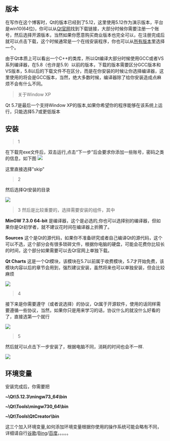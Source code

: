 ## 版本
在写作在这个博客时，Qt的版本已经到了5.12，这里使用5.12作为演示版本，平台是win10(64位)，你可以从[Qt官网](www.qt.io)找到下载链接，大部分时候你需要注册一个账号，然后选择开源版本，当然如果你愿意购买商业版本也完全可以，在注册完成后就可以点击下载，这个时候通常是一个在线安装程序，你也可以从[所有版本](http://download.qt.io/archive/qt/)里选择一个。

由于Qt本质上可以看出一个C++的类库，所以Qt编译大部分时候使用GCC或者VS系列编译器，在5.8（也许是5.9）以前的版本，下载的版本需要区分GCC版本和VS版本，5.8以后的下载文件不在区分，而是在你安装的时候让你选择编译器，这里使用的将会是GCC版本，当然，绝大多数时候，编译器除了给你安装造成点麻烦不会有什么不同。

>关于Window XP

Qt 5.7是最后一个支持Window XP的版本,如果你希望你的程序能够在该系统上运行，只能选择5.7或更低版本

## 安装
>1

在下载完exe文件后，双击运行,点击“下一步”后会要求你添加一些账号，密码之类的信息，如下图
![](https://github.com/jxf2008/blog/raw/master/pix/QtNotes/1-1.png)

这里直接选择"skip"


>2

然后选择Qt安装的目录

![](https://github.com/jxf2008/blog/raw/master/pix/Qt自学笔记pix/1-2.png)

>3
然后是比较重要的，选择需要安装的组件，其中

**MinGW 7.3.0 64-bit** 是编译器，这个是必选的,你也可以选择别的编译器，但如果你是Qt初学者，就不建议花时间在编译器上折腾了。

**Sources** 这个是Qt的源代码，如果你不准备研究或者自己编译Qt的源代码，这个可以不选，这个部分会有很多琐碎文件，根据你电脑的硬盘，可能会花费你比较长的时间，这个部分如果需要可以去Qt官网上单独下载。

**Qt Charts** 这是一个Qt模块，该模块在5.7以前属于收费模块，5.7才开始免费，该模块内容以后的章节会用到，强烈建议安装，虽然将来也可以单独安装，但会比较麻烦

![](https://github.com/jxf2008/blog/raw/master/pix/Qt自学笔记pix/1-3.png)

>4

接下来是你需要遵守（或者说选择）的协议，Qt属于开源软件，使用的话同样需要遵循一些协议，当然，如果你只是用来学习的话，协议什么的就没什么好看的了，直接选第一个就行

![](https://github.com/jxf2008/blog/raw/master/pix/Qt自学笔记pix/1-4.png)

>5

然后就可以点击下一步安装了，根据电脑不同，消耗的时间也会不一样.

![](https://github.com/jxf2008/blog/raw/master/pix/Qt自学笔记pix/1-5.png)


## 环境变量

安装完成后，你需要把

**~\Qt\5.12.3\mingw73_64\bin**

**~\Qt\Tools\mingw730_64\bin**

**~\Qt\Tools\QtCreator\bin**

这三个加入环境变量,如何添加环境变量根据你使用的操作系统可能会略有不同，详细请自行[谷歌](www.google.com)/[Bing](www.bing.com)/[百度](www.baidu.com)。。。。。

